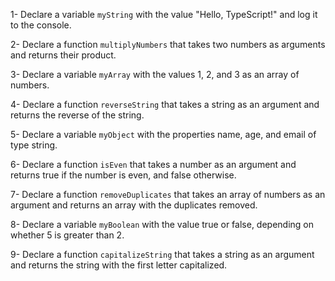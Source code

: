 1- Declare a variable `myString` with the value "Hello, TypeScript!" and log it to the console.

2- Declare a function `multiplyNumbers` that takes two numbers as arguments and returns their product.

3- Declare a variable `myArray` with the values 1, 2, and 3 as an array of numbers.

4- Declare a function `reverseString` that takes a string as an argument and returns the reverse of the string.

5- Declare a variable `myObject` with the properties name, age, and email of type string.

6- Declare a function `isEven` that takes a number as an argument and returns true if the number is even, and false otherwise.

7- Declare a function `removeDuplicates` that takes an array of numbers as an argument and returns an array with the duplicates removed.

8- Declare a variable `myBoolean` with the value true or false, depending on whether 5 is greater than 2.

9- Declare a function `capitalizeString` that takes a string as an argument and returns the string with the first letter capitalized.